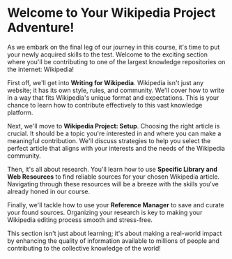 # Welcome to Your Wikipedia Project Adventure!

As we embark on the final leg
of our journey in this course,
it's time to put your
newly acquired skills to the test.
Welcome to the exciting section
where you'll be contributing
to one of the
largest knowledge repositories
on the internet: Wikipedia!

First off,
we'll get into **Writing for Wikipedia**.
Wikipedia isn't just any website;
it has its own style, rules, and community.
We'll cover how to write
in a way that fits
Wikipedia's unique format and expectations.
This is your chance
to learn how to contribute effectively
to this vast knowledge platform.

Next, we'll move to **Wikipedia Project: Setup**.
Choosing the right article is crucial.
It should be a topic you're interested in and
where you can make a meaningful contribution.
We'll discuss strategies
to help you select
the perfect article
that aligns with your
interests and the needs
of the Wikipedia community.

Then, it's all about research.
You'll learn how to use
**Specific Library and Web Resources**
to find reliable sources
for your chosen Wikipedia article.
Navigating through these resources
will be a breeze
with the skills
you've already honed in our course.

Finally, we'll tackle
how to use your **Reference Manager**
to save and curate your found sources.
Organizing your research is
key to making
your Wikipedia editing
process smooth and stress-free.

This section isn't just about learning;
it's about making a real-world
impact by enhancing
the quality of information available
to millions of people and
contributing to the
collective knowledge of the world!

